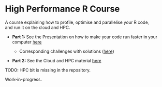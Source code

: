 # High Performance R Course

A course explaining how to profile, optimise and parallelise your R code, and run it on the cloud and HPC.

* **Part 1:** See the Presentation on how to make your code run faster in your computer [here](http://htmlpreview.github.io/?https://github.com/resbaz/high-performance-r-course/blob/master/Part1_Presentation.html)
    + Corresponding challenges with solutions ([here](http://htmlpreview.github.io/?https://github.com/resbaz/high-performance-r-course/blob/master/Challenges.nb.html))


* **Part 2:** See the Cloud and HPC material [here](http://htmlpreview.github.io/?https://github.com/resbaz/high-performance-r-course/blob/master/Part2_HPC.html)

TODO: HPC bit is missing in the repository.

Work-in-progress.
